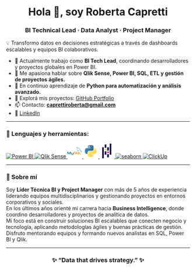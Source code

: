 <h1 align="center">Hola 👋, soy Roberta Capretti</h1>
<h3 align="center">BI Technical Lead · Data Analyst · Project Manager</h3>

💡 Transformo datos en decisiones estratégicas a través de dashboards escalables y equipos BI colaborativos.  

- 🔭 Actualmente trabajo como **BI Tech Lead**, coordinando desarrolladores y proyectos globales en Power BI.  
- 💬 Me apasiona hablar sobre **Qlik Sense, Power BI, SQL, ETL y gestión de proyectos ágiles.**  
- 🌱 En continuo aprendizaje de **Python para automatización y análisis avanzado.**  
- 📁 Explorá mis proyectos: [GitHub Portfolio](https://github.com/RobertaCapretti/portfolio)  
- 📫 Contacto: **caprettiroberta@gmail.com**  
- 💼 [LinkedIn](https://www.linkedin.com/in/roberta-capretti)  

---

<h3 align="left">🧰 Lenguajes y herramientas:</h3>

<p align="left">
  <a href="https://powerbi.microsoft.com/" target="_blank" rel="noreferrer">
    <img src="https://upload.wikimedia.org/wikipedia/commons/c/cf/New_Power_BI_Logo.svg" alt="Power BI" width="40" height="40"/>
  </a>
  <a href="https://www.qlik.com" target="_blank" rel="noreferrer">
    <img src="https://www.vectorlogo.zone/logos/qlik/qlik-icon.svg" alt="Qlik Sense" width="40" height="40"/>
  </a>
  <a href="https://www.mysql.com/" target="_blank" rel="noreferrer">
    <img src="https://raw.githubusercontent.com/devicons/devicon/master/icons/mysql/mysql-original-wordmark.svg" alt="MySQL" width="40" height="40"/>
  </a>
  <a href="https://www.python.org" target="_blank" rel="noreferrer">
    <img src="https://raw.githubusercontent.com/devicons/devicon/master/icons/python/python-original.svg" alt="Python" width="40" height="40"/>
  </a>
  <a href="https://pandas.pydata.org/" target="_blank" rel="noreferrer">
    <img src="https://raw.githubusercontent.com/devicons/devicon/2ae2a900d2f041da66e950e4d48052658d850630/icons/pandas/pandas-original.svg" alt="pandas" width="40" height="40"/>
  </a>
  <a href="https://seaborn.pydata.org/" target="_blank" rel="noreferrer">
    <img src="https://seaborn.pydata.org/_images/logo-mark-lightbg.svg" alt="seaborn" width="40" height="40"/>
  </a>
  <a href="https://clickup.com/" target="_blank" rel="noreferrer">
    <img src="https://cdn.simpleicons.org/clickup/7B68EE" alt="ClickUp" width="40" height="40"/>
  </a>
</p>

---

<h3 align="left">🚀 Sobre mí</h3>

Soy **Líder Técnica BI y Project Manager** con más de 5 años de experiencia liderando equipos multidisciplinarios y gestionando proyectos en entornos corporativos y sociales.  
En los últimos años orienté mi carrera hacia **Business Intelligence**, donde coordino desarrolladores y proyectos de analítica de datos.  
Mi foco está en construir soluciones BI escalables que conecten negocio y tecnología, aplicando metodologías ágiles y buenas prácticas de gestión.  
Disfruto mentorando equipos y formando nuevos analistas en SQL, Power BI y Qlik.

---

<h3 align="center">✨ “Data that drives strategy.” ✨</h3>
